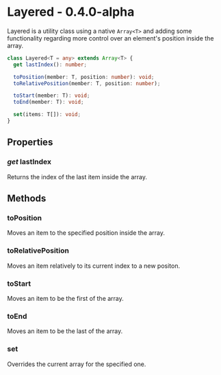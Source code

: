 # Layered - 0.4.0-alpha

Layered is a utility class using a native `Array<T>` and adding some functionality regarding more control over an element's position inside the array.

```ts
class Layered<T = any> extends Array<T> {
  get lastIndex(): number;

  toPosition(member: T, position: number): void;
  toRelativePosition(member: T, position: number);

  toStart(member: T): void;
  toEnd(member: T): void;

  set(items: T[]): void;
}
```

## **Properties**

### _get_ lastIndex

Returns the index of the last item inside the array.

## **Methods**

### toPosition

Moves an item to the specified position inside the array.

### toRelativePosition

Moves an item relatively to its current index to a new positon.

### toStart

Moves an item to be the first of the array.

### toEnd

Moves an item to be the last of the array.

### set

Overrides the current array for the specified one.
